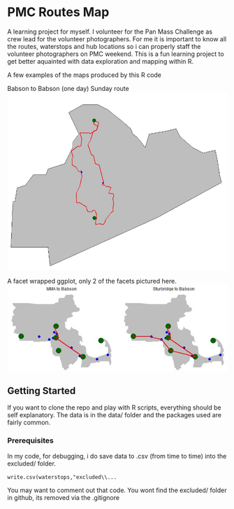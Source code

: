 # PMC Routes Map

A learning project for myself.  I volunteer for the Pan Mass Challenge as crew lead for the volunteer photographers.  For me it is important to know all the routes, waterstops and hub locations so i can properly staff the volunteer photographers on PMC weekend.  This is a fun learning project to get better aquainted with data exploration and mapping within R.


A few examples of the maps produced by this R code

Babson to Babson (one day) Sunday route
![Babson To Babson PMC Route Image](/images/bab_2_bab.JPG)


A facet wrapped ggplot, only 2 of the facets pictured here.  
![Babson To Babson PMC Route Image](/images/facet_wrap.JPG)


## Getting Started

If you want to clone the repo and play with R scripts, everything should be self explanatory.  The data is in the data/ folder and the packages used are fairly common.


### Prerequisites

In my code, for debugging, i do save data to .csv (from time to time) into the excluded/ folder.  
```
write.csv(waterstops,"excluded\\...
```

You may want to comment out that code.  You wont find the excluded/ folder in github, its removed via the .gitignore




